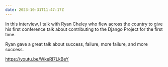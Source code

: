 ```yaml
---
date: 2023-10-31T11:47:17Z
---
```


In this interview, I talk with Ryan Cheley who flew across the country to give his first conference talk about contributing to the Django Project for the first time.

Ryan gave a great talk about success, failure, more failure, and more success.

https://youtu.be/WkeRI7LkBeY
